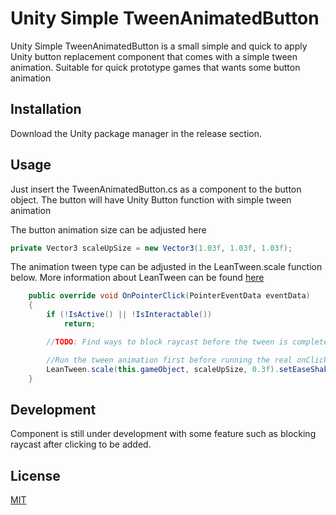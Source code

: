 # Unity Simple TweenAnimatedButton

Unity Simple TweenAnimatedButton is a small simple and quick to apply Unity button replacement component that comes with a simple tween animation. 
Suitable for quick prototype games that wants some button animation

## Installation

Download the Unity package manager in the release section.

## Usage

Just insert the TweenAnimatedButton.cs as a component to the button object. The button will have Unity Button function with simple tween animation

The button animation size can be adjusted here
```csharp
private Vector3 scaleUpSize = new Vector3(1.03f, 1.03f, 1.03f);

```

The animation tween type can be adjusted in the LeanTween.scale function below. More information about LeanTween can be found [here](https://dentedpixel.com/LeanTweenDocumentation/classes/LeanTween.html)
```csharp
    public override void OnPointerClick(PointerEventData eventData)
    {
        if (!IsActive() || !IsInteractable())
            return;

        //TODO: Find ways to block raycast before the tween is complete

        //Run the tween animation first before running the real onClick
        LeanTween.scale(this.gameObject, scaleUpSize, 0.3f).setEaseShake().setOnComplete(OnCompleteClickAnimation);
    }
```

## Development
Component is still under development with some feature such as blocking raycast after clicking to be added.

## License

[MIT](https://choosealicense.com/licenses/mit/)

